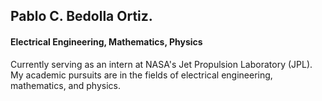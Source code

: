 ## Pablo C. Bedolla Ortiz.
#### Electrical Engineering, Mathematics, Physics
Currently serving as an intern at NASA's Jet Propulsion Laboratory (JPL). My academic pursuits are in the fields of electrical engineering, mathematics, and physics. 
